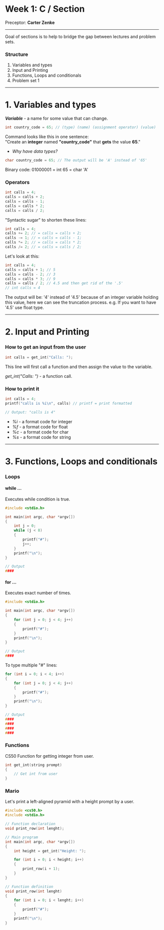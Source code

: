 # Week 1: C / Section

Preceptor: **Carter Zenke**

---

Goal of sections is to help to bridge the gap between lectures and problem sets.

### Structure

1. Variables and types
2. Input and Printing
3. Functions, Loops and conditionals
4. Problem set 1

---

# 1. Variables and types

***Variable*** - a name for some value that can change.

```c
int country_code = 65; // (type) (name) (assignment operator) (value)
```
Command looks like this in one sentence:  
"Create an **integer** named **"country_code"** that **gets** the value **65**."

- *Why have data types?*

```c
char country_code = 65; // The output will be 'A' instead of '65'
```

Binary code: 01000001 = int 65 = char 'A'

### Operators

```c
int calls = 4;
calls = calls + 2;
calls = calls - 1;
calls = calls * 2;
calls = calls / 2;
```

"Syntactic sugar" to shorten these lines:

```c
int calls = 4;
calls += 2; // = calls = calls + 2;
calls -= 1; // = calls = calls - 1;
calls *= 2; // = calls = calls * 2;
calls /= 2; // = calls = calls / 2;
```

Let's look at this:

```c
int calls = 4;
calls = calls + 1; // 5
calls = calls - 2; // 3
calls = calls * 3; // 9
calls = calls / 2; // 4.5 and then get rid of the '.5'
// int calls = 4
```

The output will be: '4' instead of '4.5' because of an integer variable holding this value, here we can see
the truncation process. e.g. If you want to have '4.5' use float type.

---

# 2. Input and Printing

### How to get an input from the user

```c
int calls = get_int("Calls: ");
```
This line will first call a function and then assign the value to the variable.

*get_int("Calls: ")* - a function call.

### How to print it

```c
int calls = 4;
printf("calls is %i\n", calls) // printf = print formatted

// Output: "calls is 4"
```

- *%i* - a format code for integer
- *%f* - a format code for float
- *%c* - a format code for char
- *%s* - a format code for string

---

# 3. Functions, Loops and conditionals

### Loops
#### while ...
Executes while condition is true.

```c
#include <stdio.h>

int main(int argc, char *argv[])
{
    int j = 0;
    while (j < 8)
    {
        printf("#");
        j++;
    }
    printf("\n");
}

// Output
####
```

#### for ...
Executes exact number of times.

```c
#include <stdio.h>

int main(int argc, char *argv[])
{
    for (int j = 0; j < 4; j++)
    {
        printf("#");
    }
    printf("\n");
}

// Output
####
```

To type multiple "#" lines:

```c
for (int i = 0; i < 4; i++)
{
    for (int j = 0; j < 4; j++)
    {
        printf("#");
    }
    printf("\n");
}

// Output
####
####
####
####
```

### Functions

CS50 Function for getting integer from user.

```c
int get_int(string prompt)
{
    // Get int from user
}
```

### Mario
Let's print a left-aligned pyramid with a height prompt by a user.

```c
#include <cs50.h>
#include <stdio.h>

// Function declaration
void print_row(int lenght);

// Main program
int main(int argc, char *argv[])
{
    int height = get_int("Height: ");

    for (int i = 0; i < height; i++)
    {
        print_row(i + 1);
    }
}

// Function definition
void print_row(int lenght)
{
    for (int i = 0; i < lenght; i++)
    {
        printf("#");
    }
    printf("\n");
}
```
